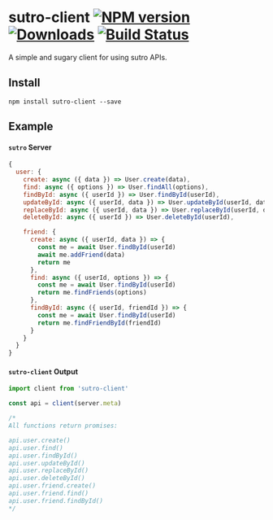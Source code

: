 # sutro-client [![NPM version][npm-image]][npm-url] [![Downloads][downloads-image]][npm-url] [![Build Status][travis-image]][travis-url]

A simple and sugary client for using sutro APIs.

## Install

```
npm install sutro-client --save
```

## Example

#### `sutro` Server

```js
{
  user: {
    create: async ({ data }) => User.create(data),
    find: async ({ options }) => User.findAll(options),
    findById: async ({ userId }) => User.findById(userId),
    updateById: async ({ userId, data }) => User.updateById(userId, data),
    replaceById: async ({ userId, data }) => User.replaceById(userId, data),
    deleteById: async ({ userId }) => User.deleteById(userId),

    friend: {
      create: async ({ userId, data }) => {
        const me = await User.findById(userId)
        await me.addFriend(data)
        return me
      },
      find: async ({ userId, options }) => {
        const me = await User.findById(userId)
        return me.findFriends(options)
      },
      findById: async ({ userId, friendId }) => {
        const me = await User.findById(userId)
        return me.findFriendById(friendId)
      }
    }
  }
}
```

#### `sutro-client` Output

```js
import client from 'sutro-client'

const api = client(server.meta)

/*
All functions return promises:

api.user.create()
api.user.find()
api.user.findById()
api.user.updateById()
api.user.replaceById()
api.user.deleteById()
api.user.friend.create()
api.user.friend.find()
api.user.friend.findById()
*/
```

[downloads-image]: http://img.shields.io/npm/dm/sutro-client.svg
[npm-url]: https://npmjs.org/package/sutro-client
[npm-image]: http://img.shields.io/npm/v/sutro-client.svg

[travis-url]: https://travis-ci.org/shastajs/sutro-client
[travis-image]: https://travis-ci.org/shastajs/sutro-client.png?branch=master
